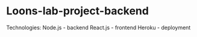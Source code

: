 # Loons-lab-project-backend

Technologies:
Node.js - backend
React.js - frontend
Heroku - deployment
